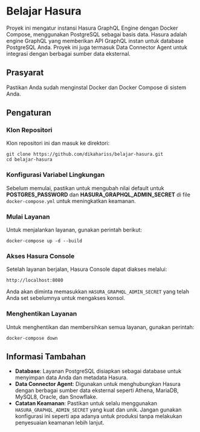 # Belajar Hasura

Proyek ini mengatur instansi Hasura GraphQL Engine dengan Docker Compose, menggunakan PostgreSQL sebagai basis data. Hasura adalah engine GraphQL yang memberikan API GraphQL instan untuk database PostgreSQL Anda. Proyek ini juga termasuk Data Connector Agent untuk integrasi dengan berbagai sumber data eksternal.

## Prasyarat

Pastikan Anda sudah menginstal Docker dan Docker Compose di sistem Anda.

## Pengaturan

### Klon Repositori

Klon repositori ini dan masuk ke direktori:

```
git clone https://github.com/dikahariss/belajar-hasura.git
cd belajar-hasura
```

### Konfigurasi Variabel Lingkungan

Sebelum memulai, pastikan untuk mengubah nilai default untuk **POSTGRES_PASSWORD** dan **HASURA_GRAPHQL_ADMIN_SECRET** di file `docker-compose.yml` untuk meningkatkan keamanan.

### Mulai Layanan

Untuk menjalankan layanan, gunakan perintah berikut:

```
docker-compose up -d --build
```

### Akses Hasura Console

Setelah layanan berjalan, Hasura Console dapat diakses melalui:

```
http://localhost:8080
```

Anda akan diminta memasukkan `HASURA_GRAPHQL_ADMIN_SECRET` yang telah Anda set sebelumnya untuk mengakses konsol.

### Menghentikan Layanan

Untuk menghentikan dan membersihkan semua layanan, gunakan perintah:

```
docker-compose down
```

## Informasi Tambahan

- **Database**: Layanan PostgreSQL disiapkan sebagai database untuk menyimpan data Anda dan metadata Hasura.
- **Data Connector Agent**: Digunakan untuk menghubungkan Hasura dengan berbagai sumber data eksternal seperti Athena, MariaDB, MySQL8, Oracle, dan Snowflake.
- **Catatan Keamanan**: Pastikan untuk selalu menggunakan `HASURA_GRAPHQL_ADMIN_SECRET` yang kuat dan unik. Jangan gunakan konfigurasi ini seperti apa adanya untuk produksi tanpa melakukan penyesuaian keamanan lebih lanjut.
